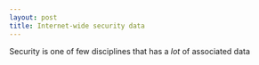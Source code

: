 ```yaml
---
layout: post
title: Internet-wide security data
---
```


Security is one of few disciplines that has a *lot* of associated data
